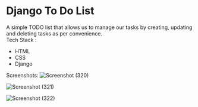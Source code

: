 
# Django To Do List

A simple TODO list that allows us to manage our tasks by creating, updating and deleting tasks as per convenience.     
Tech Stack :
- HTML
- CSS
- Django

Screenshots:
![Screenshot (320)](https://github.com/Zeel-13/Django-TO-DO-list/assets/136904394/40f01591-f0c9-4312-a578-4c89bea9ee6e)

![Screenshot (321)](https://github.com/Zeel-13/Django-TO-DO-list/assets/136904394/cbd1ba05-69a8-4674-a417-8e4b40d943ce)

![Screenshot (322)](https://github.com/Zeel-13/Django-TO-DO-list/assets/136904394/95f2bb99-0829-466d-8cd0-c219191a82fb)




